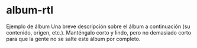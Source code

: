 # album-rtl
Ejemplo de álbum Una breve descripción sobre el álbum a continuación (su contenido, origen, etc.). Manténgalo corto y lindo, pero no demasiado corto para que la gente no se salte este álbum por completo.
